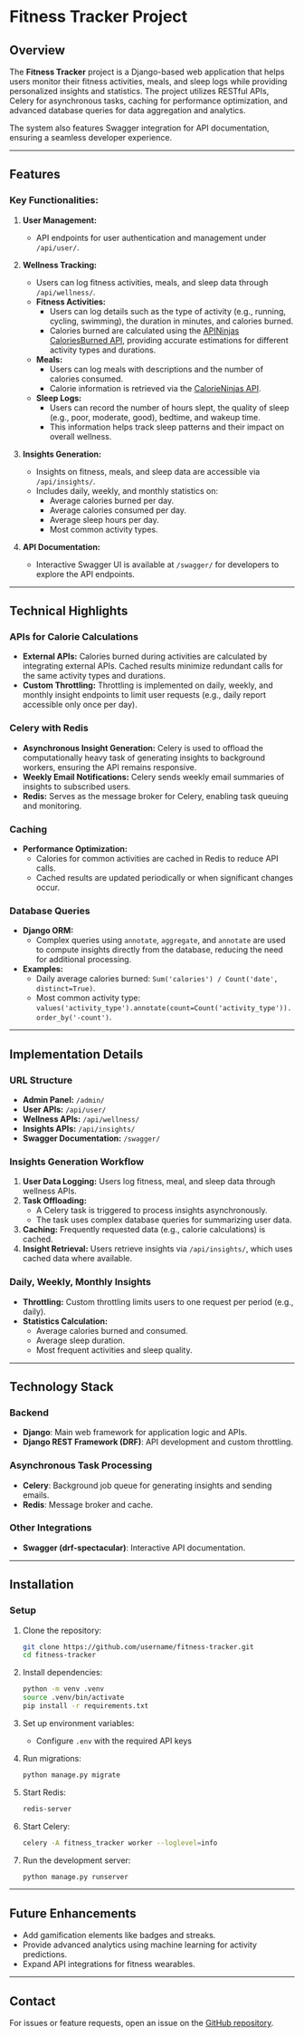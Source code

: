 # Fitness Tracker Project

## Overview
The **Fitness Tracker** project is a Django-based web application that helps users monitor their fitness activities, meals, and sleep logs while providing personalized insights and statistics. The project utilizes RESTful APIs, Celery for asynchronous tasks, caching for performance optimization, and advanced database queries for data aggregation and analytics.

The system also features Swagger integration for API documentation, ensuring a seamless developer experience.

---

## Features
### Key Functionalities:
1. **User Management:**
   - API endpoints for user authentication and management under `/api/user/`.

2. **Wellness Tracking:**
   - Users can log fitness activities, meals, and sleep data through `/api/wellness/`.
   - **Fitness Activities:**
     - Users can log details such as the type of activity (e.g., running, cycling, swimming), the duration in minutes, and calories burned.
     - Calories burned are calculated using the [APINinjas CaloriesBurned API](https://api-ninjas.com/api/caloriesburned), providing accurate estimations for different activity types and durations.
   - **Meals:**
     - Users can log meals with descriptions and the number of calories consumed.
     - Calorie information is retrieved via the [CalorieNinjas API](https://calorieninjas.com/api/).
   - **Sleep Logs:**
     - Users can record the number of hours slept, the quality of sleep (e.g., poor, moderate, good), bedtime, and wakeup time.
     - This information helps track sleep patterns and their impact on overall wellness.

3. **Insights Generation:**
   - Insights on fitness, meals, and sleep data are accessible via `/api/insights/`.
   - Includes daily, weekly, and monthly statistics on:
     - Average calories burned per day.
     - Average calories consumed per day.
     - Average sleep hours per day.
     - Most common activity types.

4. **API Documentation:**
   - Interactive Swagger UI is available at `/swagger/` for developers to explore the API endpoints.

---

## Technical Highlights
### APIs for Calorie Calculations
- **External APIs:** Calories burned during activities are calculated by integrating external APIs. Cached results minimize redundant calls for the same activity types and durations.
- **Custom Throttling:** Throttling is implemented on daily, weekly, and monthly insight endpoints to limit user requests (e.g., daily report accessible only once per day).

### Celery with Redis
- **Asynchronous Insight Generation:** Celery is used to offload the computationally heavy task of generating insights to background workers, ensuring the API remains responsive.
- **Weekly Email Notifications:** Celery sends weekly email summaries of insights to subscribed users.
- **Redis:** Serves as the message broker for Celery, enabling task queuing and monitoring.

### Caching
- **Performance Optimization:**
  - Calories for common activities are cached in Redis to reduce API calls.
  - Cached results are updated periodically or when significant changes occur.

### Database Queries
- **Django ORM:**
  - Complex queries using `annotate`, `aggregate`, and `annotate` are used to compute insights directly from the database, reducing the need for additional processing.
- **Examples:**
  - Daily average calories burned: `Sum('calories') / Count('date', distinct=True)`.
  - Most common activity type: `values('activity_type').annotate(count=Count('activity_type')).order_by('-count')`.

---

## Implementation Details

### URL Structure
- **Admin Panel:** `/admin/`
- **User APIs:** `/api/user/`
- **Wellness APIs:** `/api/wellness/`
- **Insights APIs:** `/api/insights/`
- **Swagger Documentation:** `/swagger/`

### Insights Generation Workflow
1. **User Data Logging:** Users log fitness, meal, and sleep data through wellness APIs.
2. **Task Offloading:**
   - A Celery task is triggered to process insights asynchronously.
   - The task uses complex database queries for summarizing user data.
3. **Caching:** Frequently requested data (e.g., calorie calculations) is cached.
4. **Insight Retrieval:** Users retrieve insights via `/api/insights/`, which uses cached data where available.

### Daily, Weekly, Monthly Insights
- **Throttling:** Custom throttling limits users to one request per period (e.g., daily).
- **Statistics Calculation:**
  - Average calories burned and consumed.
  - Average sleep duration.
  - Most frequent activities and sleep quality.

---

## Technology Stack
### Backend
- **Django**: Main web framework for application logic and APIs.
- **Django REST Framework (DRF)**: API development and custom throttling.

### Asynchronous Task Processing
- **Celery**: Background job queue for generating insights and sending emails.
- **Redis**: Message broker and cache.

### Other Integrations
- **Swagger (drf-spectacular)**: Interactive API documentation.

---

## Installation

### Setup
1. Clone the repository:
   ```bash
   git clone https://github.com/username/fitness-tracker.git
   cd fitness-tracker
   ```
2. Install dependencies:
   ```bash
   python -m venv .venv
   source .venv/bin/activate
   pip install -r requirements.txt
   ```
3. Set up environment variables:
   - Configure `.env` with the required API keys 

4. Run migrations:
   ```bash
   python manage.py migrate
   ```
5. Start Redis:
   ```bash
   redis-server
   ```
6. Start Celery:
   ```bash
   celery -A fitness_tracker worker --loglevel=info
   ```
7. Run the development server:
   ```bash
   python manage.py runserver
   ```

---

## Future Enhancements
- Add gamification elements like badges and streaks.
- Provide advanced analytics using machine learning for activity predictions.
- Expand API integrations for fitness wearables.

---

## Contact
For issues or feature requests, open an issue on the [GitHub repository](https://github.com/username/fitness-tracker).

